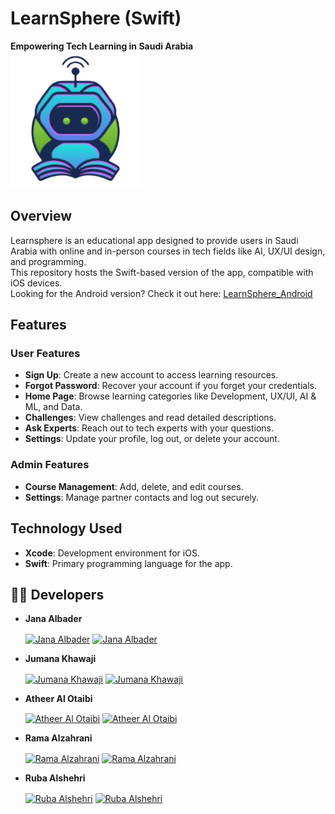 # LearnSphere (Swift)
**Empowering Tech Learning in Saudi Arabia**
![Learnsphere Logo](logo.png)  

## Overview  
Learnsphere is an educational app designed to provide users in Saudi Arabia with online and in-person courses in tech fields like AI, UX/UI design, and programming.  
This repository hosts the Swift-based version of the app, compatible with iOS devices.  
Looking for the Android version? Check it out here: [LearnSphere_Android](https://github.com/janaalbader28/LearnSphere_Android)

## Features  

### User Features  
- **Sign Up**: Create a new account to access learning resources.  
- **Forgot Password**: Recover your account if you forget your credentials.  
- **Home Page**: Browse learning categories like Development, UX/UI, AI & ML, and Data.  
- **Challenges**: View challenges and read detailed descriptions.  
- **Ask Experts**: Reach out to tech experts with your questions.  
- **Settings**: Update your profile, log out, or delete your account.  

### Admin Features  
- **Course Management**: Add, delete, and edit courses.  
- **Settings**: Manage partner contacts and log out securely.  

## Technology Used  
- **Xcode**: Development environment for iOS.  
- **Swift**: Primary programming language for the app.  

## 👩‍💻 Developers

- **Jana Albader**  
  <p align="left">
    <a href="https://github.com/janaalbader28" target="_blank"><img align="center" src="https://raw.githubusercontent.com/rahuldkjain/github-profile-readme-generator/master/src/images/icons/Social/github.svg" alt="Jana Albader" height="30" width="40" /></a>
    <a href="https://www.linkedin.com/in/jana-albader/" target="_blank"><img align="center" src="https://raw.githubusercontent.com/rahuldkjain/github-profile-readme-generator/master/src/images/icons/Social/linked-in-alt.svg" alt="Jana Albader" height="30" width="40" /></a>
  </p>
  
- **Jumana Khawaji**  
  <p align="left">
    <a href="https://github.com/iijumanaAhmed" target="_blank"><img align="center" src="https://raw.githubusercontent.com/rahuldkjain/github-profile-readme-generator/master/src/images/icons/Social/github.svg" alt="Jumana Khawaji" height="30" width="40" /></a>
    <a href="https://www.linkedin.com/in/jumana-khawaji-0488382b8" target="_blank"><img align="center" src="https://raw.githubusercontent.com/rahuldkjain/github-profile-readme-generator/master/src/images/icons/Social/linked-in-alt.svg" alt="Jumana Khawaji" height="30" width="40" /></a>
  </p>

- **Atheer Al Otaibi**  
  <p align="left">
    <a href="https://github.com/AtheerMishal" target="_blank"><img align="center" src="https://raw.githubusercontent.com/rahuldkjain/github-profile-readme-generator/master/src/images/icons/Social/github.svg" alt="Atheer Al Otaibi" height="30" width="40" /></a>
    <a href="https://www.linkedin.com/in/atheer-mishal-al-otaibi/" target="_blank"><img align="center" src="https://raw.githubusercontent.com/rahuldkjain/github-profile-readme-generator/master/src/images/icons/Social/linked-in-alt.svg" alt="Atheer Al Otaibi" height="30" width="40" /></a>
  </p>

- **Rama Alzahrani**  
  <p align="left">
    <a href="https://github.com/RamaKhalid" target="_blank"><img align="center" src="https://raw.githubusercontent.com/rahuldkjain/github-profile-readme-generator/master/src/images/icons/Social/github.svg" alt="Rama Alzahrani" height="30" width="40" /></a>
    <a href="https://www.linkedin.com/in/rama-alzahrani-6ba7362b6/" target="_blank"><img align="center" src="https://raw.githubusercontent.com/rahuldkjain/github-profile-readme-generator/master/src/images/icons/Social/linked-in-alt.svg" alt="Rama Alzahrani" height="30" width="40" /></a>
  </p>

- **Ruba Alshehri**  
  <p align="left">
    <a href="https://github.com/ruba-21" target="_blank"><img align="center" src="https://raw.githubusercontent.com/rahuldkjain/github-profile-readme-generator/master/src/images/icons/Social/github.svg" alt="Ruba Alshehri" height="30" width="40" /></a>
    <a href="https://www.linkedin.com/in/ruba-alshehri-069a32281/?locale=en_US" target="_blank"><img align="center" src="https://raw.githubusercontent.com/rahuldkjain/github-profile-readme-generator/master/src/images/icons/Social/linked-in-alt.svg" alt="Ruba Alshehri" height="30" width="40" /></a>
  </p>
